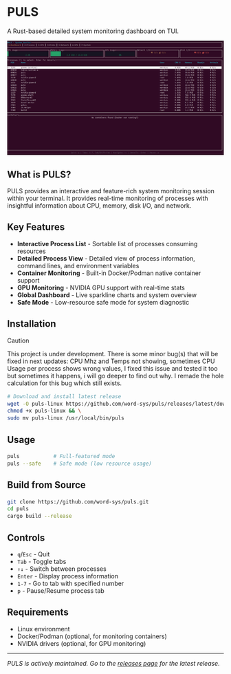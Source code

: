 # PULS

A Rust-based detailed system monitoring dashboard on TUI.

![PULS Screenshot](https://raw.githubusercontent.com/word-sys/puls/main/screenshot.png) 


## What is PULS?

PULS provides an interactive and feature-rich system monitoring session within your terminal. It provides real-time monitoring of processes with insightful information about CPU, memory, disk I/O, and network.

## Key Features

- **Interactive Process List** - Sortable list of processes consuming resources
- **Detailed Process View** - Detailed view of process information, command lines, and environment variables
- **Container Monitoring** - Built-in Docker/Podman native container support
- **GPU Monitoring** - NVIDIA GPU support with real-time stats
- **Global Dashboard** - Live sparkline charts and system overview
- **Safe Mode** - Low-resource safe mode for system diagnostic

## Installation

> [!CAUTION]
> This project is under development. There is some minor bug(s) that will be fixed in next updates: CPU Mhz and Temps not showing, sometimes CPU Usage per process shows wrong values, I fixed this issue and tested it too but sometimes it happens, i will go deeper to find out why. I remade the hole calculation for this bug which still exists.

```bash
# Download and install latest release
wget -O puls-linux https://github.com/word-sys/puls/releases/latest/download/puls-linux && \
chmod +x puls-linux && \
sudo mv puls-linux /usr/local/bin/puls
```

## Usage

```bash
puls           # Full-featured mode
puls --safe    # Safe mode (low resource usage)
```

## Build from Source

```bash
git clone https://github.com/word-sys/puls.git
cd puls
cargo build --release
```

## Controls

- `q`/`Esc` - Quit
- `Tab` - Toggle tabs
- `↑↓` - Switch between processes
- `Enter` - Display process information
- `1-7` - Go to tab with specified number
- `p` - Pause/Resume process tab

## Requirements

- Linux environment
- Docker/Podman (optional, for monitoring containers)
- NVIDIA drivers (optional, for GPU monitoring)

---

*PULS is actively maintained. Go to the [releases page](https://github.com/word-sys/puls/releases) for the latest release.*
